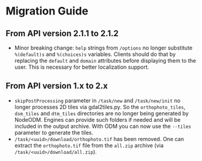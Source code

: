 # Migration Guide

## From API version 2.1.1 to 2.1.2

 * Minor breaking change: `help` strings from `/options` no longer substitute `%(default)s` and `%(choices)s` variables. Clients should do that by replacing the `default` and `domain` attributes before displaying them to the user. This is necessary for better localization support.

## From API version 1.x to 2.x

 * `skipPostProcessing` parameter in `/task/new` and `/task/new/init` no longer processes 2D tiles via gdal2tiles.py. So the `orthophoto_tiles`, `dsm_tiles` and `dtm_tiles` directories are no longer being generated by NodeODM. Engines can provide such folders if needed and will be included in the output archive. With ODM you can now use the `--tiles` parameter to generate the tiles.
 * `/task/<uuid>/download/orthophoto.tif` has been removed. One can extract the `orthophoto.tif` file from the `all.zip` archive (via `/task/<uuid>/download/all.zip`).
